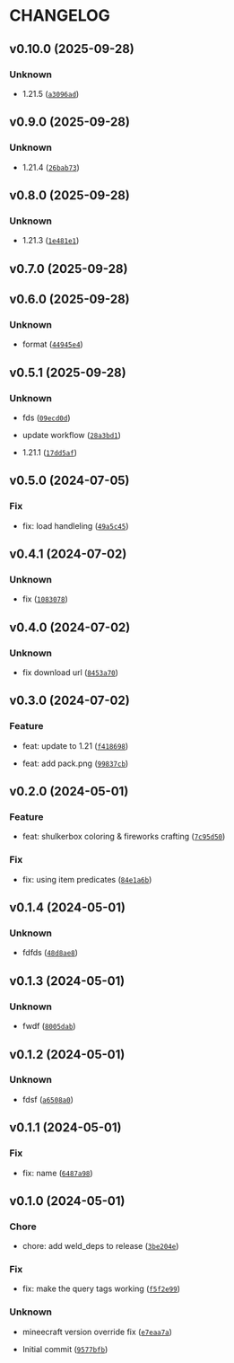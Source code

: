 # CHANGELOG



## v0.10.0 (2025-09-28)

### Unknown

* 1.21.5 ([`a3096ad`](https://github.com/edayot/vanilla-recipes/commit/a3096ad8cae7d80908975dd4e354c7f96fbd87b8))


## v0.9.0 (2025-09-28)

### Unknown

* 1.21.4 ([`26bab73`](https://github.com/edayot/vanilla-recipes/commit/26bab73081db0025f9b6cd6297d8970a76c1fe42))


## v0.8.0 (2025-09-28)

### Unknown

* 1.21.3 ([`1e481e1`](https://github.com/edayot/vanilla-recipes/commit/1e481e15cfe5d288965d70c12b63dc051b8d68fd))


## v0.7.0 (2025-09-28)


## v0.6.0 (2025-09-28)

### Unknown

* format ([`44945e4`](https://github.com/edayot/vanilla-recipes/commit/44945e4c0ada135afec6613ef2a14c6fbd79febf))


## v0.5.1 (2025-09-28)

### Unknown

* fds ([`09ecd0d`](https://github.com/edayot/vanilla-recipes/commit/09ecd0d47ff12deee8ef06cdd7c254f0dce7e7e7))

* update workflow ([`28a3bd1`](https://github.com/edayot/vanilla-recipes/commit/28a3bd1cd4b8c54b4c9127ea0d5f7959fcec554c))

* 1.21.1 ([`17dd5af`](https://github.com/edayot/vanilla-recipes/commit/17dd5af0d870d798dc4ffe1214ccc309c5e41dc4))


## v0.5.0 (2024-07-05)

### Fix

* fix: load handleling ([`49a5c45`](https://github.com/edayot/vanilla-recipes/commit/49a5c452a019a1c035082a3b21fc7a9a06d99f1e))


## v0.4.1 (2024-07-02)

### Unknown

* fix ([`1083078`](https://github.com/edayot/vanilla-recipes/commit/1083078b91f7eee1cfaedf2d0df57709a6891125))


## v0.4.0 (2024-07-02)

### Unknown

* fix download url ([`8453a70`](https://github.com/edayot/vanilla-recipes/commit/8453a70ea6bf60e06c0087bfb9d99b4227ddadb9))


## v0.3.0 (2024-07-02)

### Feature

* feat: update to 1.21 ([`f418698`](https://github.com/edayot/vanilla-recipes/commit/f418698904fa8e12c77cef6e27b325d3e6e601a7))

* feat: add pack.png ([`99837cb`](https://github.com/edayot/vanilla-recipes/commit/99837cb73d3f6ee4459f126e2c1e25b94ea4ef7b))


## v0.2.0 (2024-05-01)

### Feature

* feat: shulkerbox coloring &amp; fireworks crafting ([`7c95d50`](https://github.com/edayot/vanilla-recipes/commit/7c95d50daebdadfd339c885852d8f974409aa0bd))

### Fix

* fix: using item predicates ([`84e1a6b`](https://github.com/edayot/vanilla-recipes/commit/84e1a6bd7220d1a4c3db814c9adecb4b4bed3243))


## v0.1.4 (2024-05-01)

### Unknown

* fdfds ([`48d8ae8`](https://github.com/edayot/vanilla-recipes/commit/48d8ae812f7e54e9a70b2dff4a973c26d0f2ff44))


## v0.1.3 (2024-05-01)

### Unknown

* fwdf ([`8005dab`](https://github.com/edayot/vanilla-recipes/commit/8005dab44001b4efa86bd26bb3039419fc06fac9))


## v0.1.2 (2024-05-01)

### Unknown

* fdsf ([`a6508a0`](https://github.com/edayot/vanilla-recipes/commit/a6508a0029a8920e588e10dcd319a1e8966fb23f))


## v0.1.1 (2024-05-01)

### Fix

* fix: name ([`6487a98`](https://github.com/edayot/vanilla-recipes/commit/6487a98809e82f5656d9cbf5374f7157deb3962e))


## v0.1.0 (2024-05-01)

### Chore

* chore: add weld_deps to release ([`3be204e`](https://github.com/edayot/vanilla-recipes/commit/3be204e69f53d9a2bdc17721d013fccabffd072c))

### Fix

* fix: make the query tags working ([`f5f2e99`](https://github.com/edayot/vanilla-recipes/commit/f5f2e9924e60a17450b2fa2f77a8cddacee47868))

### Unknown

* mineecraft version override fix ([`e7eaa7a`](https://github.com/edayot/vanilla-recipes/commit/e7eaa7a504c452e75afb30dc87d1da85e89fa7bc))

* Initial commit ([`9577bfb`](https://github.com/edayot/vanilla-recipes/commit/9577bfb03d9754e67a4fe4cdc8edb13cd658048c))

